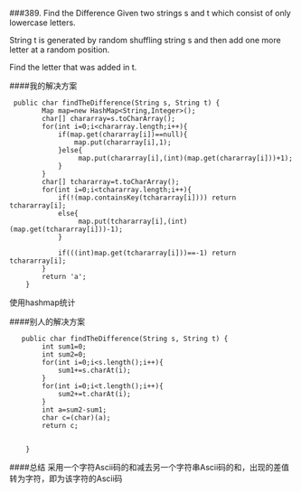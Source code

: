 ###389. Find the Difference
Given two strings s and t which consist of only lowercase letters.

String t is generated by random shuffling string s and then add one more letter at a random position.

Find the letter that was added in t.

####我的解决方案

```
 public char findTheDifference(String s, String t) {
        Map map=new HashMap<String,Integer>();
        char[] chararray=s.toCharArray();
        for(int i=0;i<chararray.length;i++){
            if(map.get(chararray[i])==null){
                map.put(chararray[i],1);
            }else{
                 map.put(chararray[i],(int)(map.get(chararray[i]))+1);
            }
        }
        char[] tchararray=t.toCharArray();
        for(int i=0;i<tchararray.length;i++){
            if(!(map.containsKey(tchararray[i]))) return tchararray[i];
            else{
                 map.put(tchararray[i],(int)(map.get(tchararray[i]))-1);
            }
           
            if(((int)map.get(tchararray[i]))==-1) return tchararray[i];
        }
        return 'a';
    }
```
使用hashmap统计

####别人的解决方案

```
   public char findTheDifference(String s, String t) {
        int sum1=0;
        int sum2=0;
        for(int i=0;i<s.length();i++){
            sum1+=s.charAt(i);
        }
        for(int i=0;i<t.length();i++){
            sum2+=t.charAt(i);
        }
        int a=sum2-sum1;
        char c=(char)(a);
        return c;
            
        
    }
```
####总结
采用一个字符Ascii码的和减去另一个字符串Ascii码的和，出现的差值转为字符，即为该字符的Ascii码
